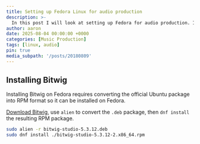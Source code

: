 ```yaml
---
title: Setting up Fedora Linux for audio production
description: >-
  In this post I will look at setting up Fedora for audio production. I'll install Bitwig, and optimise the system for audio. I'll also look at running VSTs via yabridge. 
author: aaron
date: 2025-08-04 00:00:00 +0000
categories: [Music Production]
tags: [linux, audio]
pin: true
media_subpath: '/posts/20180809'
---
```


## Installing Bitwig

Installing Bitwig on Fedora requires converting the official Ubuntu package into RPM format so it can be installed on Fedora. 

[Download Bitwig](https://www.bitwig.com/download/), use `alien` to convert the `.deb` package, then `dnf install` the resulting RPM package.

```sh
sudo alien -r bitwig-studio-5.3.12.deb
sudo dnf install ./bitwig-studio-5.3.12-2.x86_64.rpm
```